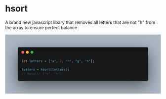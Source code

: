 # hsort
A brand new javascript libary that removes all letters that are not "h" from the array to ensure perfect balance

![Screenshot](https://raw.githubusercontent.com/ProgramistaZpolski/hsort/master/carbon(2).png)
